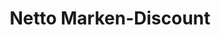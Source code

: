 ---
title: "Netto Marken-Discount"
url: /heilbronn/netto-marken-discount-im-kaetchenhof/
shop: Supermarkt
---